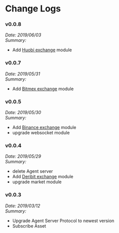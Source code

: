 # Change Logs


### v0.0.8

*Date: 2019/06/03*  
*Summary:*
- Add [Huobi exchange](https://www.hbg.com) module


### v0.0.7

*Date: 2019/05/31*  
*Summary:*
- Add [Bitmex exchange](https://www.bitmex.com) module


### v0.0.5

*Date: 2019/05/30*  
*Summary:*
- Add [Binance exchange](https://www.binance.com) module
- upgrade websocket module


### v0.0.4

*Date: 2019/05/29*  
*Summary:*
- delete Agent server
- Add [Deribit exchange](https://www.deribit.com) module
- upgrade market module


### v0.0.3

*Date: 2019/03/12*  
*Summary:*
- Upgrade Agent Server Protocol to newest version
- Subscribe Asset

